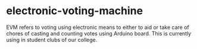 # electronic-voting-machine
EVM refers to voting using electronic means to either to aid or take care of chores of casting and counting votes using Arduino board. This is currently using in student clubs of  our college.
